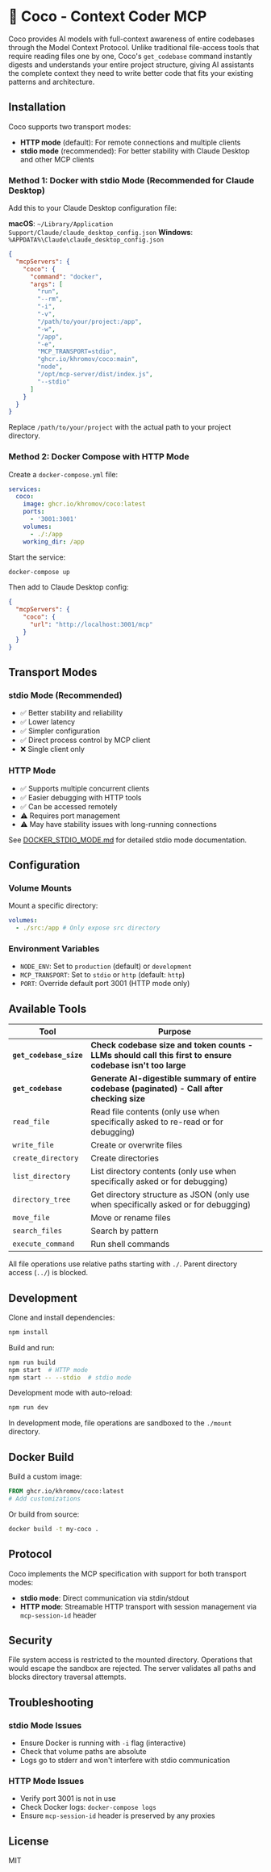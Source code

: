 # 🥥 Coco - Context Coder MCP

Coco provides AI models with full-context awareness of entire codebases through the Model Context Protocol. Unlike traditional file-access tools that require reading files one by one, Coco's `get_codebase` command instantly digests and understands your entire project structure, giving AI assistants the complete context they need to write better code that fits your existing patterns and architecture.

## Installation

Coco supports two transport modes:

- **HTTP mode** (default): For remote connections and multiple clients
- **stdio mode** (recommended): For better stability with Claude Desktop and other MCP clients

### Method 1: Docker with stdio Mode (Recommended for Claude Desktop)

Add this to your Claude Desktop configuration file:

**macOS**: `~/Library/Application Support/Claude/claude_desktop_config.json`
**Windows**: `%APPDATA%\Claude\claude_desktop_config.json`

```json
{
  "mcpServers": {
    "coco": {
      "command": "docker",
      "args": [
        "run",
        "--rm",
        "-i",
        "-v",
        "/path/to/your/project:/app",
        "-w",
        "/app",
        "-e",
        "MCP_TRANSPORT=stdio",
        "ghcr.io/khromov/coco:main",
        "node",
        "/opt/mcp-server/dist/index.js",
        "--stdio"
      ]
    }
  }
}
```

Replace `/path/to/your/project` with the actual path to your project directory.

### Method 2: Docker Compose with HTTP Mode

Create a `docker-compose.yml` file:

```yaml
services:
  coco:
    image: ghcr.io/khromov/coco:latest
    ports:
      - '3001:3001'
    volumes:
      - ./:/app
    working_dir: /app
```

Start the service:

```bash
docker-compose up
```

Then add to Claude Desktop config:

```json
{
  "mcpServers": {
    "coco": {
      "url": "http://localhost:3001/mcp"
    }
  }
}
```

## Transport Modes

### stdio Mode (Recommended)

- ✅ Better stability and reliability
- ✅ Lower latency
- ✅ Simpler configuration
- ✅ Direct process control by MCP client
- ❌ Single client only

### HTTP Mode

- ✅ Supports multiple concurrent clients
- ✅ Easier debugging with HTTP tools
- ✅ Can be accessed remotely
- ⚠️ Requires port management
- ⚠️ May have stability issues with long-running connections

See [DOCKER_STDIO_MODE.md](./DOCKER_STDIO_MODE.md) for detailed stdio mode documentation.

## Configuration

### Volume Mounts

Mount a specific directory:

```yaml
volumes:
  - ./src:/app # Only expose src directory
```

### Environment Variables

- `NODE_ENV`: Set to `production` (default) or `development`
- `MCP_TRANSPORT`: Set to `stdio` or `http` (default: `http`)
- `PORT`: Override default port 3001 (HTTP mode only)

## Available Tools

| Tool                    | Purpose                                                                                                   |
| ----------------------- | --------------------------------------------------------------------------------------------------------- |
| **`get_codebase_size`** | **Check codebase size and token counts - LLMs should call this first to ensure codebase isn't too large** |
| **`get_codebase`**      | **Generate AI-digestible summary of entire codebase (paginated) - Call after checking size**              |
| `read_file`             | Read file contents (only use when specifically asked to re-read or for debugging)                         |
| `write_file`            | Create or overwrite files                                                                                 |
| `create_directory`      | Create directories                                                                                        |
| `list_directory`        | List directory contents (only use when specifically asked or for debugging)                               |
| `directory_tree`        | Get directory structure as JSON (only use when specifically asked or for debugging)                       |
| `move_file`             | Move or rename files                                                                                      |
| `search_files`          | Search by pattern                                                                                         |
| `execute_command`       | Run shell commands                                                                                        |

All file operations use relative paths starting with `./`. Parent directory access (`../`) is blocked.

## Development

Clone and install dependencies:

```bash
npm install
```

Build and run:

```bash
npm run build
npm start  # HTTP mode
npm start -- --stdio  # stdio mode
```

Development mode with auto-reload:

```bash
npm run dev
```

In development mode, file operations are sandboxed to the `./mount` directory.

## Docker Build

Build a custom image:

```dockerfile
FROM ghcr.io/khromov/coco:latest
# Add customizations
```

Or build from source:

```bash
docker build -t my-coco .
```

## Protocol

Coco implements the MCP specification with support for both transport modes:

- **stdio mode**: Direct communication via stdin/stdout
- **HTTP mode**: Streamable HTTP transport with session management via `mcp-session-id` header

## Security

File system access is restricted to the mounted directory. Operations that would escape the sandbox are rejected. The server validates all paths and blocks directory traversal attempts.

## Troubleshooting

### stdio Mode Issues

- Ensure Docker is running with `-i` flag (interactive)
- Check that volume paths are absolute
- Logs go to stderr and won't interfere with stdio communication

### HTTP Mode Issues

- Verify port 3001 is not in use
- Check Docker logs: `docker-compose logs`
- Ensure `mcp-session-id` header is preserved by any proxies

## License

MIT
